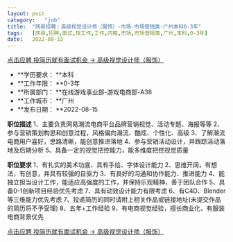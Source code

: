 ```yaml
---
layout:	post
category:	"job"
title:	"网易招聘：高级视觉设计师（服饰）-市场-市场营销类-广州本科0-3年"
tags:	[网易,招聘,面试,找工作,工作,内推,市场,市场营销类,广州,本科,0-3年]
date:	2022-08-15
---
```


[点击应聘 投简历就有面试机会 -> 高级视觉设计师（服饰）](http://mobile.bole.netease.com/bole/boleDetail?id=30695&employeeId=346f03c3cda5f04c&key=all)



- **学历要求： **本科
- **工作年限： **0-3年
- **所属部门： **在线游戏事业部-游戏电商部-A38
- **工作城市： **广州
- **发布日期： **2022-08-15



**职位描述**
1、主要负责网易潮流电商平台品牌营销视觉、活动专题、海报等等 
2、参与营销策划构思和创意过程，风格偏向潮流、酷炫、个性化、高级
3、了解潮流电商用户喜好，思路清晰，能创意推进落地
4、参与营销活动设计，并跟踪活动落地及后期分析
5、具备一定的视觉把控能力，能多维度把控视觉质量




**职位要求**
1、有扎实的美术功底、具有手绘、字体设计能力
2、思维开阔，有想法，有创意，并具有较强的自驱力
3、有良好的沟通和协作能力、推进能力
4、能独立担当设计工作，能适应高强度的工作，并保持乐观精神，善于团队合作
5、具备0-1创新项目经验优先考虑
7、具有动效设计能力有限考虑
6、有C4D、Blender等三维能力优先考虑
7、投递简历的同时请附上相关作品或链接地址(未提交作品的简历将不予受理)
8、五年+工作经验
9、有电商视觉经验，擅长商业化，有服装电商背景优先



[点击应聘 投简历就有面试机会 -> 高级视觉设计师（服饰）](http://mobile.bole.netease.com/bole/boleDetail?id=30695&employeeId=346f03c3cda5f04c&key=all)